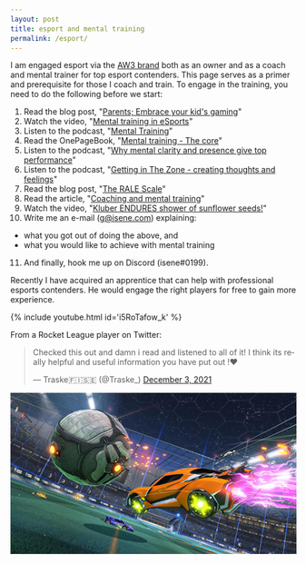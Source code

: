 ```yaml
---
layout: post
title: esport and mental training
permalink: /esport/
---
```

I am engaged esport via the [AW3 brand](https://aw3.no) both as an owner and
as a coach and mental trainer for top esport contenders. This page serves as a
primer and prerequisite for those I coach and train. To engage in the
training, you need to do the following before we start:

1. Read the blog post, "[Parents; Embrace your kid's gaming](https://isene.org/2019/11/Esport.html)"
2. Watch the video, "[Mental training in eSports](https://isene.org/2020/04/eSports.html)"
3. Listen to the podcast, "[Mental Training](https://isene.org/2018/11/Podcast-MentalTraining.html)"
4. Read the OnePageBook, "[Mental training - The core](https://isene.org/onepagebooks/#1pb-2-mental-training---the-core)"
5. Listen to the podcast, "[Why mental clarity and presence give top performance](https://isene.org/2021/02/Podcast-TopPerformance.html)"
6. Listen to the podcast, "[Getting in The Zone - creating thoughts and feelings](https://isene.org/2021/05/Podcast-TheZone.html)"
7. Read the blog post, "[The RALE Scale](https://isene.org/2020/03/RALE.html)"
8. Read the article, "[Coaching and mental training](https://www.dropbox.com/s/v34py48xp9nlcu1/coaching.pdf?raw=1)"
9. Watch the video, "[Kluber ENDURES shower of sunflower seeds!](https://www.youtube.com/watch?v=65wdkNtSJeU)"
10. Write me an e-mail (g@isene.com) explaining:
* what you got out of doing the above, and 
* what you would like to achieve with mental training
11. And finally, hook me up on Discord (isene#0199).

Recently I have acquired an apprentice that can help with professional esports
contenders. He would engage the right players for free to gain more
experience.

{% include youtube.html id='i5RoTafow_k' %}

From a Rocket League player on Twitter:
<blockquote class="twitter-tweet"><p lang="en" dir="ltr">Checked this out and damn i read and listened to all of it! I think its really helpful and useful information you have put out !❤️</p>&mdash; Traske🇫🇮🇸🇪 (@Traske_) <a href="https://twitter.com/Traske_/status/1466910517537218561?ref_src=twsrc%5Etfw">December 3, 2021</a></blockquote> <script async src="https://platform.twitter.com/widgets.js" charset="utf-8"></script>

<center><img src="/assets/posts/esport6.jpg" /></center>

